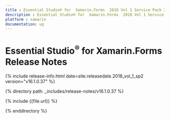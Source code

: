 ```yaml
---
title : Essential Studio® for  Xamarin.Forms  2018 Vol 1 Service Pack 2 Release Notes
description : Essential Studio® for  Xamarin.Forms  2018 Vol 1 Service Pack 2 Release Notes
platform : xamarin
documentation: ug
---
```


# Essential Studio<sup>®</sup> for  Xamarin.Forms Release Notes

{% include release-info.html date=site.releasedate.2018_vol_1_sp2  version="v16.1.0.37" %} 

{% directory path: _includes/release-notes/v16.1.0.37 %}

{% include {{file.url}} %}

{% enddirectory %}